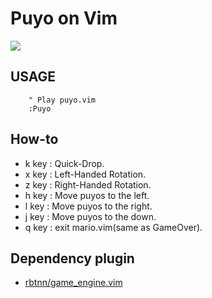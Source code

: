 
# Puyo on Vim

![](https://raw.github.com/rbtnn/puyo.vim/master/puyo.gif)


## USAGE

        " Play puyo.vim
        :Puyo


## How-to

* k key : Quick-Drop.
* x key : Left-Handed Rotation.
* z key : Right-Handed Rotation.
* h key : Move puyos to the left.
* l key : Move puyos to the right.
* j key : Move puyos to the down.
* q key : exit mario.vim(same as GameOver).


## Dependency plugin

* [rbtnn/game\_engine.vim](https://github.com/rbtnn/game_engine.vim)

